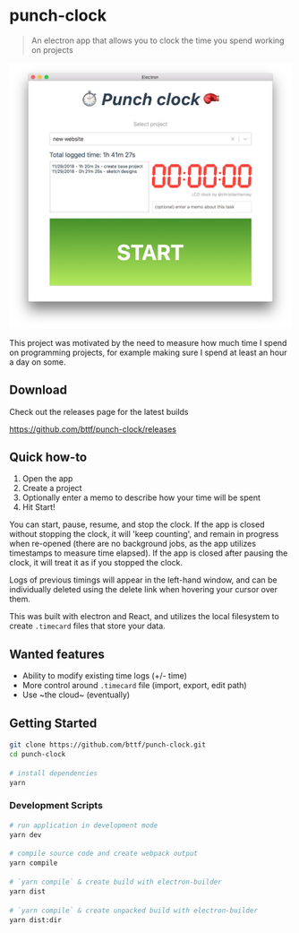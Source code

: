 # punch-clock

> An electron app that allows you to clock the time you spend working on projects

![](/assets/punch-clock-01.png?raw=true)

This project was motivated by the need to measure how much time I spend on programming projects, for example making sure I spend at least an hour a day on some.

## Download

Check out the releases page for the latest builds

https://github.com/bttf/punch-clock/releases

## Quick how-to
1. Open the app
1. Create a project
2. Optionally enter a memo to describe how your time will be spent
3. Hit Start!

You can start, pause, resume, and stop the clock. If the app is closed without stopping the clock, it will 'keep counting', and remain in progress when re-opened (there are no background jobs, as the app utilizes timestamps to measure time elapsed). If the app is closed after pausing the clock, it will treat it as if you stopped the clock.

Logs of previous timings will appear in the left-hand window, and can be individually deleted using the delete link when hovering your cursor over them.

This was built with electron and React, and utilizes the local filesystem to create `.timecard` files that store your data.

## Wanted features

- Ability to modify existing time logs (+/- time)
- More control around `.timecard` file (import, export, edit path)
- Use \~the cloud\~ (eventually)

## Getting Started

```bash
git clone https://github.com/bttf/punch-clock.git
cd punch-clock

# install dependencies
yarn
```

### Development Scripts

```bash
# run application in development mode
yarn dev

# compile source code and create webpack output
yarn compile

# `yarn compile` & create build with electron-builder
yarn dist

# `yarn compile` & create unpacked build with electron-builder
yarn dist:dir
```
